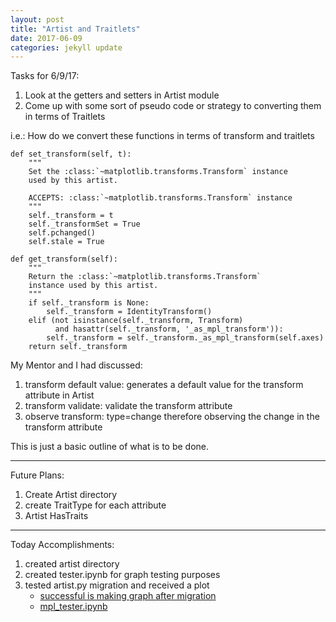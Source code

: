 ```yaml
---
layout: post
title: "Artist and Traitlets"
date: 2017-06-09
categories: jekyll update
---
```

Tasks for 6/9/17:
1. Look at the getters and setters in Artist module
2. Come up with some sort of pseudo code or strategy to converting them in terms of Traitlets

i.e.: How do we convert these functions in terms of transform and traitlets
~~~
def set_transform(self, t):
    """
    Set the :class:`~matplotlib.transforms.Transform` instance
    used by this artist.

    ACCEPTS: :class:`~matplotlib.transforms.Transform` instance
    """
    self._transform = t
    self._transformSet = True
    self.pchanged()
    self.stale = True

def get_transform(self):
    """
    Return the :class:`~matplotlib.transforms.Transform`
    instance used by this artist.
    """
    if self._transform is None:
        self._transform = IdentityTransform()
    elif (not isinstance(self._transform, Transform)
          and hasattr(self._transform, '_as_mpl_transform')):
        self._transform = self._transform._as_mpl_transform(self.axes)
    return self._transform
~~~

My Mentor and I had discussed:
1. transform default value: generates a default value for the transform attribute in Artist
2. transform validate: validate the transform attribute
3. observe transform: type=change therefore observing the change in the transform attribute

This is just a basic outline of what is to be done.

_________________________________________________________________________

Future Plans:
1. Create Artist directory
2. create TraitType for each attribute
3. Artist HasTraits

_________________________________________________________________________

Today Accomplishments:
1. created artist directory
2. created tester.ipynb for graph testing purposes
3. tested artist.py migration and received a plot
    * [successful is making graph after migration][gitmlp]
    * [mpl_tester.ipynb][tester]

[gitmlp]:https://github.com/katierose1029/matplotlib/commit/9b3ff6e762b23995b6dd3ad2846e4e4f0229971c
[tester]:https://github.com/katierose1029/gsoc_work/blob/master/mpl_tester.ipynb
